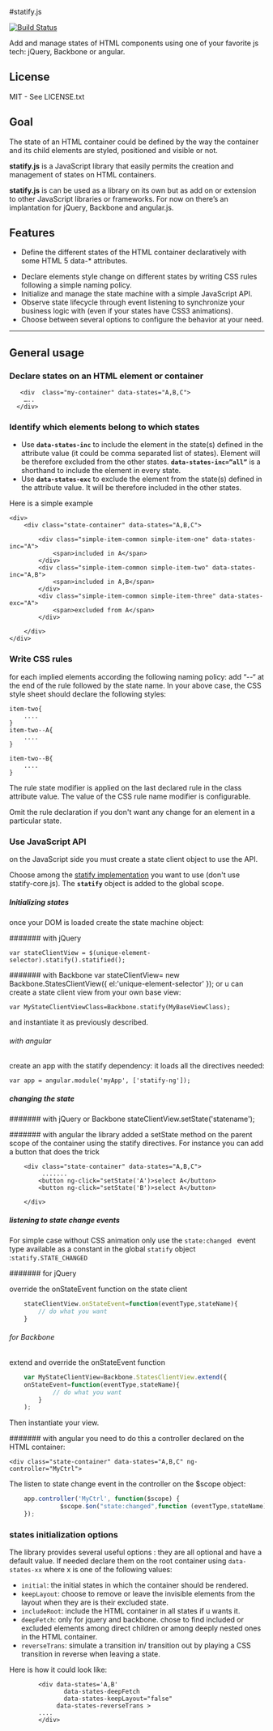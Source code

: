 #statify.js


[![Build Status](https://travis-ci.org/bsabadach/statify.png?branch=master)](https://travis-ci.org/bsabadach/statify)

Add and manage states of HTML components using one of your favorite js tech: jQuery, Backbone or angular.

## License

MIT - See LICENSE.txt


## Goal
The state of an HTML container could be defined by the way the container and its child elements are styled, positioned and visible or not.

**statify.js** is a JavaScript library that easily permits the creation and management of states on HTML containers. 

**statify.js** is can be used as a library on its own but as add on or extension to other JavaScript libraries or frameworks. For now on there’s an implantation for jQuery, Backbone and angular.js.

## Features

+ Define the different states of the HTML container declaratively with some HTML 5 data-* attributes.
-    Declare elements style change on different states by writing CSS rules following a simple naming policy.
-    Initialize and manage the state machine with a simple JavaScript API.
-    Observe state lifecycle through event listening to synchronize your business logic with (even if your states have CSS3 animations).
-    Choose between several options to configure the behavior at your need. 

____



## General usage


### Declare states on an HTML element or container

       <div  class="my-container" data-states="A,B,C">
        …..
      </div>


### Identify which elements belong to which states
+ Use **`data-states-inc`** to include the element in the state(s) defined in the attribute value (it could be comma separated list of states). Element will be therefore excluded from the other states. 
**`data-states-inc=”all”`** is a shorthand to include the element in every state.
+    Use **`data-states-exc`** to exclude the element from the state(s) defined in the attribute value. It will be therefore included in the other states.

Here is a simple example

    <div>
        <div class="state-container" data-states="A,B,C">

            <div class="simple-item-common simple-item-one" data-states-inc="A">
                <span>included in A</span>
            </div>
            <div class="simple-item-common simple-item-two" data-states-inc="A,B">
                <span>included in A,B</span>
            </div>
            <div class="simple-item-common simple-item-three" data-states-exc="A">
                <span>excluded from A</span>
            </div>

        </div>
    </div>



### Write CSS rules
for each implied elements according the following naming policy: add “--“ at the end of the rule followed by the state name.
In your above case, the CSS style sheet should declare the following styles: 

    item-two{
        ....
    } 
    item-two--A{
        ....
    }
    
    item-two--B{
        ....
    }
The rule state modifier is applied on the last declared rule in the class attribute value. The value of the CSS rule name modifier is configurable.

Omit the rule declaration  if you don't want any change for an element in a particular state.





### Use JavaScript API

on the JavaScript side you must create a state client object to use the API.  


Choose among the [statify implementation](https://github.com/bsabadach/statify/tree/master/build) you want to use (don't use statify-core.js). The **`statify`** object is added to the global scope.

##### Initializing states
once your DOM is loaded create the state machine object:

####### with jQuery

    var stateClientView = $(unique-element-selector).statify().statified();

####### with Backbone
     var stateClientView= new Backbone.StatesClientView({
          el:'unique-element-selector'
      });
 or u can create a state client view from your own base view:

    var MyStateClientViewClass=Backbone.statify(MyBaseViewClass);
and instantiate it as previously described.


###### with angular
create an app with the statify dependency: it loads all the directives needed:

    var app = angular.module('myApp', ['statify-ng']); 


##### changing the state

####### with jQuery or Backbone
    stateClientView.setState('statename');

####### with angular
the library added a setState method on the parent scope of the container using the statify directives. For instance you can add a button that does the trick

        <div class="state-container" data-states="A,B,C">
             .......
            <button ng-click="setState('A')>select A</button>
            <button ng-click="setState('B')>select A</button>

        </div>



##### listening to state change events

For simple case without CSS animation only use the `state:changed ` event type available as a constant in the global `statify` object  :`statify.STATE_CHANGED`

####### for jQuery

override the onStateEvent function on the state client
```javascript
    stateClientView.onStateEvent=function(eventType,stateName){
        // do what you want
    }
```

###### for Backbone

extend and override the onStateEvent function
```javascript
    var MyStateClientView=Backbone.StatesClientView.extend({ 
    onStateEvent=function(eventType,stateName){
            // do what you want
        }
    );
```
Then instantiate your view.
     


####### with angular
you need to  do this a controller declared on the HTML container:

    <div class="state-container" data-states="A,B,C" ng-controller="MyCtrl">

The listen to state change event in the controller on the $scope object:

```javascript
    app.controller('MyCtrl', function($scope) {
              $scope.$on("state:changed",function (eventType,stateName){
    });
```




### states initialization options

The library provides several useful options : they are all optional and have a default value. If needed declare them on the root container using `data-states-xx` where x is one of the following values:

+    `initial`:  the initial states in which the container should be rendered.
+    `keepLayout`:  choose to remove or leave the invisible elements from the layout when they are is their excluded state.
+    `includeRoot`:  include the HTML container in all states if u wants it. 
+    `deepFetch`:   only for jquery and backbone. chose to find included or excluded elements among direct children or among deeply nested ones in  the HTML container.
+    `reverseTrans`:  simulate a transition in/ transition out by playing a CSS  transition in reverse when leaving a state.

Here is how it could look like:

            <div data-states='A,B' 
                   data-states-deepFetch
                   data-states-keepLayout="false"
                 data-states-reverseTrans >
            ....
            </div>
